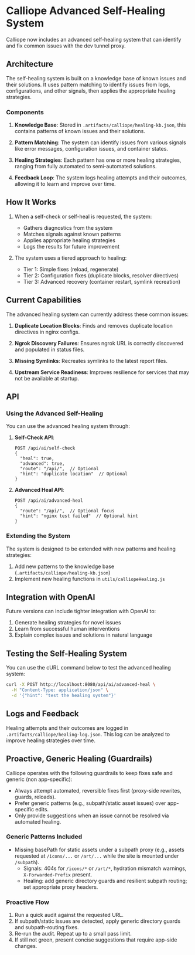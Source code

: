 # Calliope Advanced Self-Healing System

Calliope now includes an advanced self-healing system that can identify and fix common issues with the dev tunnel proxy.

## Architecture

The self-healing system is built on a knowledge base of known issues and their solutions. It uses pattern matching to identify issues from logs, configurations, and other signals, then applies the appropriate healing strategies.

### Components

1. **Knowledge Base**: Stored in `.artifacts/calliope/healing-kb.json`, this contains patterns of known issues and their solutions.

2. **Pattern Matching**: The system can identify issues from various signals like error messages, configuration issues, and container states.

3. **Healing Strategies**: Each pattern has one or more healing strategies, ranging from fully automated to semi-automated solutions.

4. **Feedback Loop**: The system logs healing attempts and their outcomes, allowing it to learn and improve over time.

## How It Works

1. When a self-check or self-heal is requested, the system:
   - Gathers diagnostics from the system
   - Matches signals against known patterns
   - Applies appropriate healing strategies
   - Logs the results for future improvement

2. The system uses a tiered approach to healing:
   - Tier 1: Simple fixes (reload, regenerate)
   - Tier 2: Configuration fixes (duplicate blocks, resolver directives)
   - Tier 3: Advanced recovery (container restart, symlink recreation)

## Current Capabilities

The advanced healing system can currently address these common issues:

1. **Duplicate Location Blocks**: Finds and removes duplicate location directives in nginx configs.

2. **Ngrok Discovery Failures**: Ensures ngrok URL is correctly discovered and populated in status files.

3. **Missing Symlinks**: Recreates symlinks to the latest report files.

4. **Upstream Service Readiness**: Improves resilience for services that may not be available at startup.

## API

### Using the Advanced Self-Healing

You can use the advanced healing system through:

1. **Self-Check API**:
   ```
   POST /api/ai/self-check
   {
     "heal": true,
     "advanced": true,
     "route": "/api/",  // Optional
     "hint": "duplicate location"  // Optional
   }
   ```

2. **Advanced Heal API**:
   ```
   POST /api/ai/advanced-heal
   {
     "route": "/api/",  // Optional focus
     "hint": "nginx test failed"  // Optional hint
   }
   ```

### Extending the System

The system is designed to be extended with new patterns and healing strategies:

1. Add new patterns to the knowledge base (`.artifacts/calliope/healing-kb.json`)
2. Implement new healing functions in `utils/calliopeHealing.js`

## Integration with OpenAI

Future versions can include tighter integration with OpenAI to:

1. Generate healing strategies for novel issues
2. Learn from successful human interventions
3. Explain complex issues and solutions in natural language

## Testing the Self-Healing System

You can use the cURL command below to test the advanced healing system:

```bash
curl -X POST http://localhost:8080/api/ai/advanced-heal \
  -H "Content-Type: application/json" \
  -d '{"hint": "test the healing system"}'
```

## Logs and Feedback

Healing attempts and their outcomes are logged in `.artifacts/calliope/healing-log.json`. This log can be analyzed to improve healing strategies over time.

## Proactive, Generic Healing (Guardrails)

Calliope operates with the following guardrails to keep fixes safe and generic (non app-specific):

- Always attempt automated, reversible fixes first (proxy-side rewrites, guards, reloads).
- Prefer generic patterns (e.g., subpath/static asset issues) over app-specific edits.
- Only provide suggestions when an issue cannot be resolved via automated healing.

### Generic Patterns Included

- Missing basePath for static assets under a subpath proxy (e.g., assets requested at `/icons/...` or `/art/...` while the site is mounted under `/subpath`).
  - Signals: 404s for `/icons/*` or `/art/*`, hydration mismatch warnings, `X-Forwarded-Prefix` present.
  - Healing: add generic directory guards and resilient subpath routing; set appropriate proxy headers.

### Proactive Flow

1. Run a quick audit against the requested URL.
2. If subpath/static issues are detected, apply generic directory guards and subpath-routing fixes.
3. Re-run the audit. Repeat up to a small pass limit.
4. If still not green, present concise suggestions that require app-side changes.
